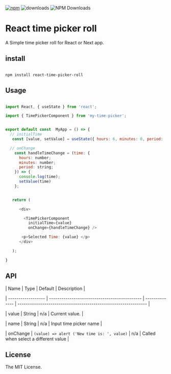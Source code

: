 [![npm](https://img.shields.io/npm/v/react-time-picker-roll)](https://www.npmjs.com/package/react-time-picker-roll) ![downloads](https://img.shields.io/npm/dt/react-time-picker-roll?color=blue&logo=npm&logoColor=blue) ![NPM Downloads](https://img.shields.io/npm/d18m/react-time-picker-roll)

# React time picker roll

A Simple time picker roll for React or Next app.

## install

```

npm install react-time-picker-roll

```

## Usage

```js

import React, { useState } from 'react';

import { TimePickerComponent } from 'my-time-picker';


export default const  MyApp = () => {
  // initialTime
   const [value, setValue] = useState({ hours: 6, minutes: 0, period: 'AM' });

  // onChange
    const handleTimeChange = (time: {
      hours: number;
      minutes: number;
      period: string;
    }) => {
      console.log(time);
      setValue(time)
    };


   return (

      <div>

        <TimePickerComponent
          initialTime={value}
          onChange={handleTimeChange} />

       <p>Selected Time: {value} </p>
      </div>

   );

}

```

## API

| Name | Type | Default | Description |

| ------------------ | --------------------------------------------- | -------------- | --------------------------------------------------------------- |

| value | String | n/a | Current value. |

| name | String | n/a | Input time picker name |

| onChange | `(value) => alert ('New time is: ', value)` | n/a | Called when select a different value |

## License

The MIT License.
